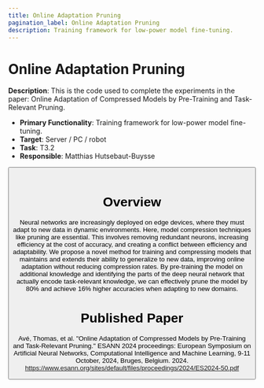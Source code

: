 ```yaml
---
title: Online Adaptation Pruning
pagination_label: Online Adaptation Pruning
description: Training framework for low-power model fine-tuning.
---
```


# Online Adaptation Pruning

**Description**: This is the code used to complete the experiments in the paper: Online Adaptation of Compressed Models by Pre-Training and Task-Relevant Pruning.

* **Primary Functionality**: Training framework for low-power model fine-tuning.
* **Target**: Server / PC / robot
* **Task**: T3.2
* **Responsible**: Matthias Hutsebaut-Buysse

<Button label="🔗 openswarm-eu/online_adaptation_pruning repository" link="https://github.com/openswarm-eu/online_adaptation_pruning" block /><br />

# Overview

Neural networks are increasingly deployed on edge devices, where they must adapt to new data in dynamic environments. Here, model compression techniques like pruning are essential. This involves removing redundant neurons, increasing efficiency at the cost of accuracy, and creating a conflict between efficiency and adaptability. We propose a novel method for training and compressing models that maintains and extends their ability to generalize to new data, improving online adaptation without reducing compression rates. By pre-training the model on additional knowledge and identifying the parts of the deep neural network that actually encode task-relevant knowledge, we can effectively prune the model by 80% and achieve 16% higher accuracies when adapting to new domains.

# Published Paper

Avé, Thomas, et al. "Online Adaptation of Compressed Models by Pre-Training and Task-Relevant Pruning." ESANN 2024 proceedings: European Symposium on Artificial Neural Networks, Computational Intelligence and Machine Learning, 9-11 October, 2024, Bruges, Belgium. 2024. https://www.esann.org/sites/default/files/proceedings/2024/ES2024-50.pdf